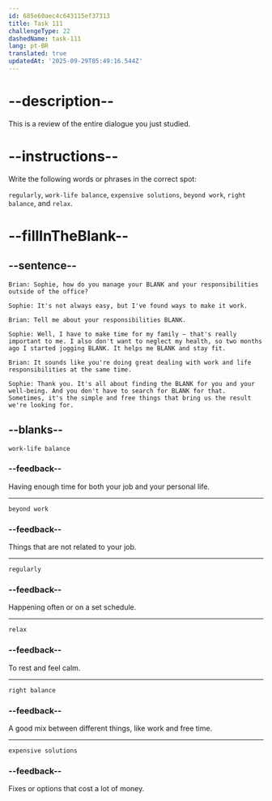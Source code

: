 ```yaml
---
id: 685e60aec4c643115ef37313
title: Task 111
challengeType: 22
dashedName: task-111
lang: pt-BR
translated: true
updatedAt: '2025-09-29T05:49:16.544Z'
---
```


<!-- REVIEW -->

# --description--

This is a review of the entire dialogue you just studied.

# --instructions--

Write the following words or phrases in the correct spot:

`regularly`, `work-life balance`, `expensive solutions`, `beyond work`, `right balance`, and `relax`.

# --fillInTheBlank--

## --sentence--

`Brian: Sophie, how do you manage your BLANK and your responsibilities outside of the office?`

`Sophie: It's not always easy, but I've found ways to make it work.`

`Brian: Tell me about your responsibilities BLANK.`

`Sophie: Well, I have to make time for my family – that's really important to me. I also don't want to neglect my health, so two months ago I started jogging BLANK. It helps me BLANK and stay fit.`

`Brian: It sounds like you're doing great dealing with work and life responsibilities at the same time.`

`Sophie: Thank you. It's all about finding the BLANK for you and your well-being. And you don't have to search for BLANK for that. Sometimes, it's the simple and free things that bring us the result we're looking for.`

## --blanks--

`work-life balance`

### --feedback--

Having enough time for both your job and your personal life.

---

`beyond work`

### --feedback--

Things that are not related to your job.

---

`regularly`

### --feedback--

Happening often or on a set schedule.

---

`relax`

### --feedback--

To rest and feel calm.

---

`right balance`

### --feedback--

A good mix between different things, like work and free time.

---

`expensive solutions`

### --feedback--

Fixes or options that cost a lot of money.
